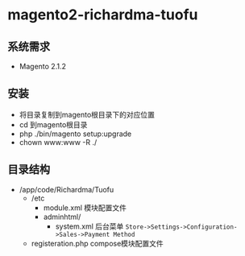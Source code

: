 # magento2-richardma-tuofu

## 系统需求
* Magento 2.1.2

## 安装
* 将目录复制到magento根目录下的对应位置
* cd 到magento根目录
* php ./bin/magento setup:upgrade
* chown www:www -R ./

## 目录结构
- /app/code/Richardma/Tuofu
    - /etc
        - module.xml 模块配置文件
        - adminhtml/
            - system.xml 后台菜单 `Store->Settings->Configuration->Sales->Payment Method`
    - registeration.php compose模块配置文件
